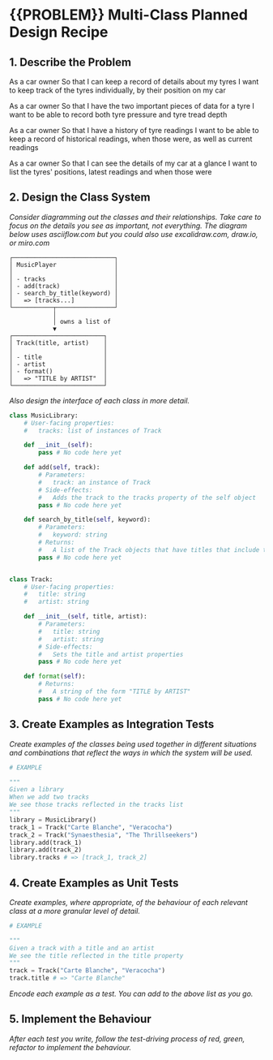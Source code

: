 # {{PROBLEM}} Multi-Class Planned Design Recipe

## 1. Describe the Problem

As a car owner
So that I can keep a record of details about my tyres
I want to keep track of the tyres individually, by their position on my car

As a car owner
So that I have the two important pieces of data for a tyre
I want to be able to record both tyre pressure and tyre tread depth

As a car owner
So that I have a history of tyre readings
I want to be able to keep a record of historical readings, when those were, as well as current readings

As a car owner
So that I can see the details of my car at a glance
I want to list the tyres' positions, latest readings and when those were

## 2. Design the Class System

_Consider diagramming out the classes and their relationships. Take care to
focus on the details you see as important, not everything. The diagram below
uses asciiflow.com but you could also use excalidraw.com, draw.io, or miro.com_

```
┌────────────────────────────┐
│ MusicPlayer                │
│                            │
│ - tracks                   │
│ - add(track)               │
│ - search_by_title(keyword) │
│   => [tracks...]           │
└───────────┬────────────────┘
            │
            │ owns a list of
            ▼
┌─────────────────────────┐
│ Track(title, artist)    │
│                         │
│ - title                 │
│ - artist                │
│ - format()              │
│   => "TITLE by ARTIST"  │
└─────────────────────────┘
```

_Also design the interface of each class in more detail._

```python
class MusicLibrary:
    # User-facing properties:
    #   tracks: list of instances of Track

    def __init__(self):
        pass # No code here yet

    def add(self, track):
        # Parameters:
        #   track: an instance of Track
        # Side-effects:
        #   Adds the track to the tracks property of the self object
        pass # No code here yet

    def search_by_title(self, keyword):
        # Parameters:
        #   keyword: string
        # Returns:
        #   A list of the Track objects that have titles that include the keyword
        pass # No code here yet


class Track:
    # User-facing properties:
    #   title: string
    #   artist: string

    def __init__(self, title, artist):
        # Parameters:
        #   title: string
        #   artist: string
        # Side-effects:
        #   Sets the title and artist properties
        pass # No code here yet

    def format(self):
        # Returns:
        #   A string of the form "TITLE by ARTIST"
        pass # No code here yet

```

## 3. Create Examples as Integration Tests

_Create examples of the classes being used together in different situations and
combinations that reflect the ways in which the system will be used._

```python
# EXAMPLE

"""
Given a library
When we add two tracks
We see those tracks reflected in the tracks list
"""
library = MusicLibrary()
track_1 = Track("Carte Blanche", "Veracocha")
track_2 = Track("Synaesthesia", "The Thrillseekers")
library.add(track_1)
library.add(track_2)
library.tracks # => [track_1, track_2]
```

## 4. Create Examples as Unit Tests

_Create examples, where appropriate, of the behaviour of each relevant class at
a more granular level of detail._

```python
# EXAMPLE

"""
Given a track with a title and an artist
We see the title reflected in the title property
"""
track = Track("Carte Blanche", "Veracocha")
track.title # => "Carte Blanche"
```

_Encode each example as a test. You can add to the above list as you go._

## 5. Implement the Behaviour

_After each test you write, follow the test-driving process of red, green,
refactor to implement the behaviour._
